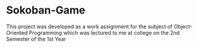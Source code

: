 # Sokoban-Game
This project was developed as a work assignment for the subject of Object-Oriented Programming which was lectured to me at college on the 2nd Semester of the 1st Year
